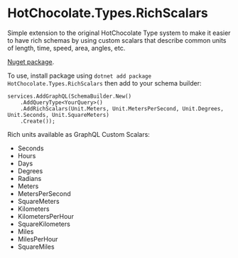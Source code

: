 # HotChocolate.Types.RichScalars

Simple extension to the original HotChocolate Type system to make it easier to have rich schemas by using custom scalars that describe common units of length, time, speed, area, angles, etc.

[Nuget package](https://www.nuget.org/packages/HotChocolate.Types.RichScalars).

To use, install package using ``dotnet add package HotChocolate.Types.RichScalars`` then add to your schema builder:

    services.AddGraphQL(SchemaBuilder.New()
        .AddQueryType<YourQuery>()
        .AddRichScalars(Unit.Meters, Unit.MetersPerSecond, Unit.Degrees, Unit.Seconds, Unit.SquareMeters)
        .Create());

Rich units available as GraphQL Custom Scalars:

* Seconds
* Hours
* Days
* Degrees
* Radians
* Meters
* MetersPerSecond
* SquareMeters
* Kilometers
* KilometersPerHour
* SquareKilometers
* Miles
* MilesPerHour
* SquareMiles
